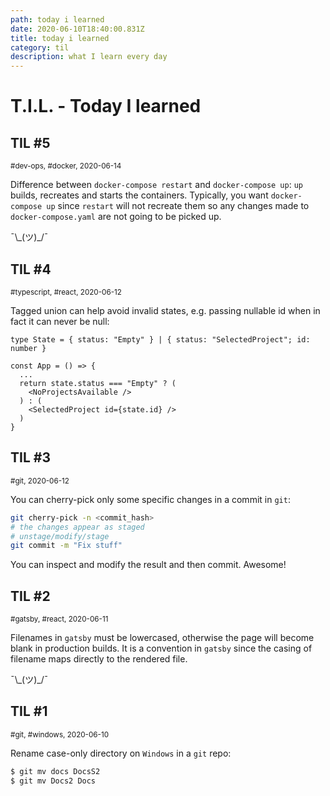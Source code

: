 ```yaml
---
path: today i learned
date: 2020-06-10T18:40:00.831Z
title: today i learned
category: til
description: what I learn every day
---
```


# T.I.L. - Today I learned

## TIL #5

<small> #dev-ops, #docker, </small><small>2020-06-14</small>

Difference between `docker-compose restart` and `docker-compose up`: `up` builds, recreates and starts the containers. Typically, you want `docker-compose up` since `restart` will not recreate them so any changes made to `docker-compose.yaml` are not going to be picked up.

¯\\\_(ツ)\_/¯

## TIL #4

<small> #typescript, #react, </small><small>2020-06-12</small>

Tagged union can help avoid invalid states, e.g. passing nullable id when in fact it can never be null:

```tsx
type State = { status: "Empty" } | { status: "SelectedProject"; id: number }

const App = () => {
  ...
  return state.status === "Empty" ? (
    <NoProjectsAvailable />
  ) : (
    <SelectedProject id={state.id} />
  )
}
```

## TIL #3

<small> #git, </small><small>2020-06-12</small>

You can cherry-pick only some specific changes in a commit in `git`:

```sh
git cherry-pick -n <commit_hash>
# the changes appear as staged
# unstage/modify/stage
git commit -m "Fix stuff"
```

You can inspect and modify the result and then commit. Awesome!

## TIL #2

<small> #gatsby, #react, </small><small>2020-06-11</small>

Filenames in `gatsby` must be lowercased, otherwise the page will become blank in production builds. It is a convention in `gatsby` since the casing of filename maps directly to the rendered file.

¯\\\_(ツ)\_/¯

## TIL #1

<small> #git, #windows, </small><small>2020-06-10</small>

Rename case-only directory on `Windows` in a `git` repo:

```sh
$ git mv docs DocsS2
$ git mv Docs2 Docs
```
